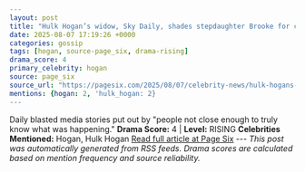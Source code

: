 ```yaml
---
layout: post
title: "Hulk Hogan’s widow, Sky Daily, shades stepdaughter Brooke for casting doubt on wrestler’s death"
date: 2025-08-07 17:19:26 +0000
categories: gossip
tags: [hogan, source-page_six, drama-rising]
drama_score: 4
primary_celebrity: hogan
source: page_six
source_url: "https://pagesix.com/2025/08/07/celebrity-news/hulk-hogans-widow-sky-daily-shades-stepdaughter-brooke-for-casting-doubt-on-wrestlers-death/"
mentions: {hogan: 2, 'hulk_hogan: 2}
---
```


Daily blasted media stories put out by "people not close enough to truly know what was happening." **Drama Score:** 4 | **Level:** RISING **Celebrities Mentioned:** Hogan, Hulk Hogan [Read full article at Page Six](https://pagesix.com/2025/08/07/celebrity-news/hulk-hogans-widow-sky-daily-shades-stepdaughter-brooke-for-casting-doubt-on-wrestlers-death/) --- *This post was automatically generated from RSS feeds. Drama scores are calculated based on mention frequency and source reliability.*
